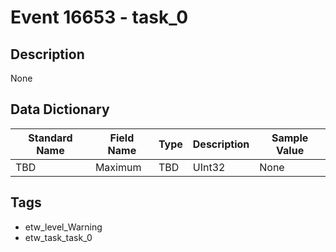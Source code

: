 # Event 16653 - task_0

## Description
None

## Data Dictionary
|Standard Name|Field Name|Type|Description|Sample Value|
|---|---|---|---|---|
|TBD|Maximum|TBD|UInt32|None|None|

## Tags
* etw_level_Warning
* etw_task_task_0
